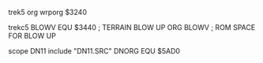 trek5
org wrporg $3240

trekc5
    BLOWV     EQU    $3440                  ; TERRAIN BLOW UP
    ORG  BLOWV  ; ROM SPACE FOR BLOW UP


scope DN11
    include "DN11.SRC"
    DNORG     EQU    $5AD0
